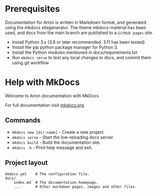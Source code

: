 # Prerequisites 

Documentation for Arlon is written in Markdown format, and generated using the mkdocs sitegenerator. 
The theme mkdocs-material has been used, and docs from the main branch are published to a `GitHub pages` site.

* Install Python 3.x (3.8 or later recommended. 3.11 has been tested)
* Install the pip python package manager for Python 3. 
* Install the Python modules mentioned in docs/requirements.txt 
* Run `mkdocs serve` to test any local changes to docs, and commit them using git workflow

# Help with MkDocs
Welcome to Arlon documentation with MkDocs

For full documentation visit [mkdocs.org](https://www.mkdocs.org).

## Commands

* `mkdocs new [dir-name]` - Create a new project.
* `mkdocs serve` - Start the live-reloading docs server.
* `mkdocs build` - Build the documentation site.
* `mkdocs -h` - Print help message and exit.

## Project layout

    mkdocs.yml    # The configuration file.
    docs/
        index.md  # The documentation homepage.
        ...       # Other markdown pages, images and other files.
